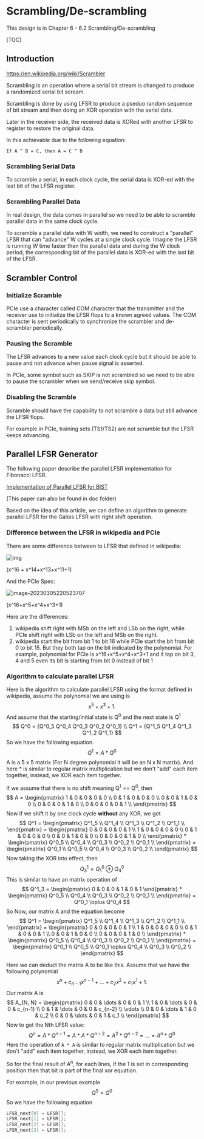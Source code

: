 # Scrambling/De-scrambling

This design is in Chapter 6 - 6.2 Scrambling/De-scrambling

[TOC]

## Introduction

https://en.wikipedia.org/wiki/Scrambler

Scrambling is an operation where a serial bit stream is changed to produce a randomized serial bit scream.

Scrambling is done by using LFSR to produce a pseduo random sequence of bit stream and then doing an XOR operation with the serial data.

Later in the receiver side, the received data is XORed with another LFSR to register to restore the original data.

In this achievable due to the following equation:

```
If A ^ B = C, then A = C ^ B
```

### Scrambling Serial Data

To scramble a serial, in each clock cycle, the serial data is XOR-ed with the last bit of the LFSR register.

### Scrambling Parallel Data

In real design, the data comes in parallel so we need to be able to scramble parallel data in the same clock cycle.

To scramble a parallel data with W width, we need to construct a "parallel" LFSR that can "advance" W cycles at a single clock cycle. Imagine the LFSR is running W time faster then the parallel data and during the W clock period, the corresponding bit of the parallel data is XOR-ed with the last bit of the LFSR.



## Scrambler Control

### Initialize Scramble

PCIe use a character called COM character that the transmitter and the receiver use to initialize the LFSR flops to a known agreed values. The COM character is sent periodically to synchronize the scrambler and de-scrambler periodically.

### Pausing the Scramble

The LFSR advances to a new value each clock cycle but it should be able to pause and not advance when pause signal is asserted.

In PCIe, some symbol such as SKIP is not scrambled so we need to be able to pause the scrambler when we send/receive skip symbol.

### Disabling the Scramble

Scramble should have the capability to not scramble a data but still advance the LFSR flops.

For example in PCIe, training sets (TS1/TS2) are not scramble but the LFSR keeps advancing.



## Parallel LFSR Generator

The following paper describe the parallel LFSR implementation for Fibonacci LFSR.

[Implementation of Parallel LFSR for BIST](http://rcvt.tu-sofia.bg/ICEST2013_1_42.pdf)

(This paper can also be found in doc folder)

Based on the idea of this article, we can define an algorithm to generate parallel LFSR for the Galois LFSR with right shift operation.

### Difference between the LFSR in wikipedia and PCIe

There are some difference between to LFSR that defined in wikipedia:

![img](https://upload.wikimedia.org/wikipedia/commons/thumb/d/d0/LFSR-G16.svg/393px-LFSR-G16.svg.png)

(x^16 + x^14+x^13+x^11+1)

And the PCIe Spec:

![image-20230305220523707](/home/feipenghhq/.config/Typora/typora-user-images/image-20230305220523707.png)

(x^16+x^5+x^4+x^3+1)

Here are the differences:

1. wikipedia shift right with MSb on the left and LSb on the right, while PCIe shift right with LSb on the left and MSb on the right.
2. wikipedia start the bit from bit 1 to bit 16 while PCIe start the bit from bit 0 to bit 15. But they both tap on the bit indicated by the polynomial. For example, polynomial for PCIe is x^16+x^5+x^4+x^3+1 and it tap on bit 3, 4 and 5 even its bit is starting from bit 0 instead of bit 1

### Algorithm to calculate parallel LFSR

Here is the algorithm to calculate parallel LFSR using the format defined in wikipedia, assume the polynomial we are using is 
$$
x^5 + x^3 + 1.
$$
And assume that the starting/initial state is Q<sup>0</sup> and the next state is Q<sup>1</sup>
$$
Q^0 = {Q^0_5 Q^0_4 Q^0_3 Q^0_2 Q^0_1} \\
Q^1 = {Q^1_5 Q^1_4 Q^1_3 Q^1_2 Q^1_1}
$$
So we have the following equation.
$$
Q^1 = A * Q^0
$$
A is a 5 x 5 matrix (For N degree polynomial it will be an N x N matrix). And here * is similar to regular matrix multiplication but we don't "add" each item together, instead, we XOR each item together.

If we assume that there is no shift meaning Q<sup>1</sup> == Q<sup>0</sup>, then 
$$
A = 
 \begin{pmatrix}
  1 & 0 & 0 & 0 & 0 \\
  0 & 1 & 0 & 0 & 0 \\
  0 & 0 & 1 & 0 & 0 \\
  0 & 0 & 0 & 1 & 0 \\
  0 & 0 & 0 & 0 & 1 \\
 \end{pmatrix}
$$
Now if we shift it by one clock cycle **without** any XOR, we got 
$$
Q^1 = 
\begin{pmatrix}
  Q^1_5 \\
  Q^1_4 \\
  Q^1_3 \\
  Q^1_2 \\
  Q^1_1 \\
\end{pmatrix} =
 \begin{pmatrix}
  0 & 0 & 0 & 0 & 1 \\
  1 & 0 & 0 & 0 & 0 \\
  0 & 1 & 0 & 0 & 0 \\
  0 & 0 & 1 & 0 & 0 \\
  0 & 0 & 0 & 1 & 0 \\
 \end{pmatrix} *
 \begin{pmatrix}
  Q^0_5 \\
  Q^0_4 \\
  Q^0_3 \\
  Q^0_2 \\
  Q^0_1 \\
\end{pmatrix} =
 \begin{pmatrix}
  Q^0_1 \\
  Q^0_5 \\
  Q^0_4 \\
  Q^0_3 \\
  Q^0_2 \\
 \end{pmatrix}
$$
Now taking the XOR into effect, then
$$
Q^1_3 = Q^0_1 \oplus Q^0_4
$$
This is similar to have an matrix operation of
$$
Q^1_3 =  
 \begin{pmatrix}
0 & 0 & 0 & 1 & 0 & 1
 \end{pmatrix} * 
 \begin{pmatrix}
  Q^0_5 \\
  Q^0_4 \\
  Q^0_3 \\
  Q^0_2 \\
  Q^0_1 \\
 \end{pmatrix} = Q^0_1 \oplus Q^0_4
$$
So Now, our matrix A and the equation become
$$
Q^1 = 
\begin{pmatrix}
  Q^1_5 \\
  Q^1_4 \\
  Q^1_3 \\
  Q^1_2 \\
  Q^1_1 \\
\end{pmatrix} =
 \begin{pmatrix}
  0 & 0 & 0 & 0 & 1 \\
  1 & 0 & 0 & 0 & 0 \\
  0 & 1 & 0 & 0 & 1 \\
  0 & 0 & 1 & 0 & 0 \\
  0 & 0 & 0 & 1 & 0 \\
 \end{pmatrix} *
 \begin{pmatrix}
  Q^0_5 \\
  Q^0_4 \\
  Q^0_3 \\
  Q^0_2 \\
  Q^0_1 \\
\end{pmatrix} =
 \begin{pmatrix}
  Q^0_1 \\
  Q^0_5 \\
  Q^0_1 \oplus Q^0_4 \\
  Q^0_3 \\
  Q^0_2 \\
 \end{pmatrix}
$$


Here we can deduct the matrix A to be like this. Assume that we have the following polynomial
$$
x^n + c_{n-1}x^{n-1} + ... + c_2x^ 2 + c_1x^1 + 1.
$$
Our matrix A is 
$$
A_{N, N} = 
 \begin{pmatrix}
  0 & 0 & \dots & 0 & 0 & 1 \\
  1 & 0 & \dots & 0 & 0 & c_{n-1} \\
  0 & 1 & \dots & 0 & 0 & c_{n-2} \\
  \vdots \\
  0 & 0 & \dots & 1 & 0 & c_2 \\
  0 & 0 & \dots & 0 & 1 & c_1 \\
 \end{pmatrix}
$$
Now to get the Nth LFSR value:
$$
Q^n = A * Q^{n-1} = A * A * Q^{n-2} = A^2 * Q^{n-2} = \dots = A^n * Q^0
$$
Here the operation of `A * A` is similar to regular matrix multiplication but we don't "add" each item together, instead, we XOR each item together. 

So for the final result of A<sup>n</sup>, for each lines, if the 1 is set in corresponding position then that bit is part of the final xor equation.

For example, in our previous example
$$
Q^5 = Q^0
$$
So we have the following equation

```verilog
LFSR_next[0] = LFSR[];
LFSR_next[1] = LFSR[];
LFSR_next[2] = LFSR[];
LFSR_next[3] = LFSR[];
```


